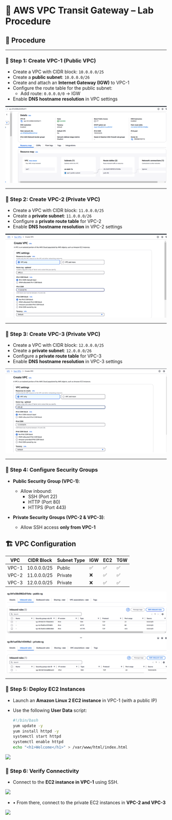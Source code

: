 # 🧪 AWS VPC Transit Gateway – Lab Procedure

## 🔧 Procedure

---

### 🔹 Step 1: Create VPC-1 (Public VPC)

- Create a VPC with CIDR block: `10.0.0.0/25`
- Create a **public subnet**: `10.0.0.0/26`
- Create and attach an **Internet Gateway (IGW)** to VPC-1
- Configure the route table for the public subnet:
  - Add route: `0.0.0.0/0` → IGW
- Enable **DNS hostname resolution** in VPC settings

![](s1.png)

---

### 🔹 Step 2: Create VPC-2 (Private VPC)

- Create a VPC with CIDR block: `11.0.0.0/25`
- Create a **private subnet**: `11.0.0.0/26`
- Configure a **private route table** for VPC-2
- Enable **DNS hostname resolution** in VPC-2 settings

![](s2.png)


---

### 🔹 Step 3: Create VPC-3 (Private VPC)

- Create a VPC with CIDR block: `12.0.0.0/25`
- Create a **private subnet**: `12.0.0.0/26`
- Configure a **private route table** for VPC-3
- Enable **DNS hostname resolution** in VPC-3 settings

![](s3.png)


---

### 🔹 Step 4: Configure Security Groups

- **Public Security Group (VPC-1)**:
  - Allow inbound:
    - SSH (Port 22)
    - HTTP (Port 80)
    - HTTPS (Port 443)

- **Private Security Groups (VPC-2 & VPC-3)**:
  - Allow SSH access **only from VPC-1**
  
## 🏗️ VPC Configuration

| VPC | CIDR Block    | Subnet Type | IGW | EC2 | TGW |
|-----|---------------|-------------|-----|-----|-----|
| VPC-1 | 10.0.0.0/25 | Public      | ✅  | ✅  | ✅  |
| VPC-2 | 11.0.0.0/25 | Private     | ❌  | ✅  | ✅  |
| VPC-3 | 12.0.0.0/25 | Private     | ❌  | ✅  | ✅  |

![](s4.png)


---

### 🔹 Step 5: Deploy EC2 Instances

- Launch an **Amazon Linux 2 EC2 instance** in VPC-1 (with a public IP)
- Use the following **User Data** script:

  ```bash
  #!/bin/bash
  yum update -y
  yum install httpd -y
  systemctl start httpd
  systemctl enable httpd
  echo "<h1>Welcome</h1>" > /var/www/html/index.html

![](s5.png)


### 🔹 Step 6: Verify Connectivity

- Connect to the **EC2 instance in VPC-1** using SSH.

![](s6.1.png)


- •	From there, connect to the private EC2 instances in **VPC-2 and VPC-3**
  
![](s6.2.png)

